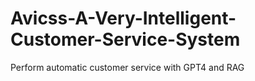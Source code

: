 # Avicss-A-Very-Intelligent-Customer-Service-System
 Perform automatic customer service with GPT4 and RAG
